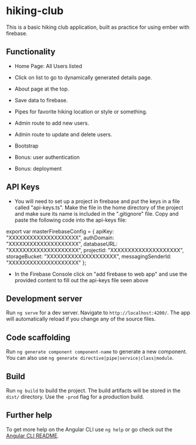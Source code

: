 # hiking-club

This is a basic hiking club application, built as practice for using ember with firebase. 

## Functionality

* Home Page: All Users listed
* Click on list to go to dynamically generated details page.
* About page at the top.
* Save data to firebase.
* Pipes for favorite hiking location or style or something. 

* Admin route to add new users.
* Admin route to update and delete users.

* Bootstrap 

* Bonus: user authentication
* Bonus: deployment

## API Keys

* You will need to set up a project in firebase and put the keys in a file called "api-keys.ts". Make the file in the home directory of the project and make sure its name is included in the ".gitignore" file. Copy and paste the following code into the api-keys file:

export var masterFirebaseConfig = {
  apiKey: "XXXXXXXXXXXXXXXXXXXX",
  authDomain: "XXXXXXXXXXXXXXXXXXXX",
  databaseURL: "XXXXXXXXXXXXXXXXXXXX",
  projectId: "XXXXXXXXXXXXXXXXXXXX",
  storageBucket: "XXXXXXXXXXXXXXXXXXXX",
  messagingSenderId: "XXXXXXXXXXXXXXXXXXXX"
};

* In the Firebase Console click on "add firebase to web app" and use the provided content to fill out the api-keys file seen above

## Development server

Run `ng serve` for a dev server. Navigate to `http://localhost:4200/`. The app will automatically reload if you change any of the source files.

## Code scaffolding

Run `ng generate component component-name` to generate a new component. You can also use `ng generate directive|pipe|service|class|module`.

## Build

Run `ng build` to build the project. The build artifacts will be stored in the `dist/` directory. Use the `-prod` flag for a production build.

## Further help

To get more help on the Angular CLI use `ng help` or go check out the [Angular CLI README](https://github.com/angular/angular-cli/blob/master/README.md).
